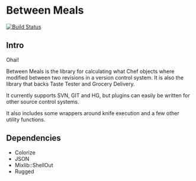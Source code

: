 # Between Meals

[![Build Status](https://travis-ci.org/facebook/between-meals.svg)](http://travis-ci.org/facebook/between-meals)

## Intro
Ohai!

Between Meals is the library for calculating what Chef objects where modified
between two revisions in a version control system. It is also the library
that backs Taste Tester and Grocery Delivery.

It currently supports SVN, GIT and HG, but plugins can easily be written for
other source control systems.

It also includes some wrappers around knife execution and a few other utility
functions.

## Dependencies

* Colorize
* JSON
* Mixlib::ShellOut
* Rugged

